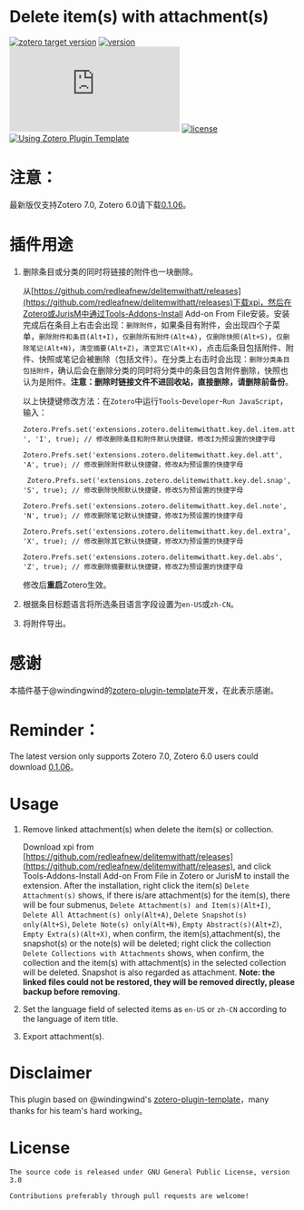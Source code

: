 
# Delete item(s) with attachment(s)

[![zotero target version](https://img.shields.io/badge/Zotero-7.0.*-green?style=flat-square&logo=zotero&logoColor=CC2936)](https://www.zotero.org)
[![version](https://img.shields.io/github/package-json/v/redleafnew/delitemwithatt?style=flat-square)](https://github.com/redleafnew/delitemwithatt/releases/)
[![download number](https://img.shields.io/github/downloads/redleafnew/delitemwithatt/latest/delitemwithatt.xpi?style=flat-square)](https://github.com/redleafnew/delitemwithatt/releases/)
[![license](https://img.shields.io/github/license/redleafnew/delitemwithatt?style=flat-square)](#license)
[![Using Zotero Plugin Template](https://img.shields.io/badge/Using-Zotero%20Plugin%20Template-blue?style=flat-square&logo=github)](https://github.com/windingwind/zotero-plugin-template)

# 注意：

最新版仅支持Zotero 7.0, Zotero 6.0请下载[0.1.06](https://github.com/redleafnew/delitemwithatt/releases/tag/0.1.06)。

# 插件用途

1. 删除条目或分类的同时将链接的附件也一块删除。


    从[https://github.com/redleafnew/delitemwithatt/releases](https://github.com/redleafnew/delitemwithatt/releases)下载xpi，然后在Zotero或JurisM中通过Tools-Addons-Install Add-on From File安装。安装完成后在条目上右击会出现：`删除附件`，如果条目有附件，会出现四个子菜单，`删除附件和条目(Alt+I)`，`仅删除所有附件(Alt+A)`，`仅删除快照(Alt+S)`，`仅删除笔记(Alt+N)`，`清空摘要(Alt+Z)`，`清空其它(Alt+X)`，点击后条目包括附件、附件、快照或笔记会被删除（包括文件）。在分类上右击时会出现：`删除分类条目包括附件`，确认后会在删除分类的同时将分类中的条目包含附件删除，快照也认为是附件。**注意：删除时链接文件不进回收站，直接删除，请删除前备份**。

    以上快捷键修改方法：在`Zotero`中运行`Tools`-`Developer`-`Run JavaScript`，输入：

   `Zotero.Prefs.set('extensions.zotero.delitemwithatt.key.del.item.att', 'I', true); // 修改删除条目和附件默认快捷键，修改I为预设置的快捷字母`

    `Zotero.Prefs.set('extensions.zotero.delitemwithatt.key.del.att', 'A', true); // 修改删除附件默认快捷键，修改A为预设置的快捷字母`

   ` Zotero.Prefs.set('extensions.zotero.delitemwithatt.key.del.snap', 'S', true); // 修改删除快照默认快捷键，修改S为预设置的快捷字母`

    `Zotero.Prefs.set('extensions.zotero.delitemwithatt.key.del.note', 'N', true); // 修改删除笔记默认快捷键，修改I为预设置的快捷字母`

    `Zotero.Prefs.set('extensions.zotero.delitemwithatt.key.del.extra', 'X', true); // 修改删除其它默认快捷键，修改X为预设置的快捷字母`

    `Zotero.Prefs.set('extensions.zotero.delitemwithatt.key.del.abs', 'Z', true); // 修改删除摘要默认快捷键，修改Z为预设置的快捷字母`

    修改后**重启**Zotero生效。

2. 根据条目标题语言将所选条目语言字段设置为`en-US`或`zh-CN`。

3. 将附件导出。

# 感谢

本插件基于@windingwind的[zotero-plugin-template](https://github.com/windingwind/zotero-plugin-template)开发，在此表示感谢。

# Reminder：

The latest version only supports Zotero 7.0, Zotero 6.0 users could download [0.1.06](https://github.com/redleafnew/delitemwithatt/releases/tag/0.1.06)。

# Usage

1. Remove linked attachment(s) when delete the item(s) or collection.

    Download xpi from [https://github.com/redleafnew/delitemwithatt/releases](https://github.com/redleafnew/delitemwithatt/releases), and click Tools-Addons-Install Add-on From File in Zotero or JurisM to install the extension. After the installation, right click the item(s) `Delete Attachment(s)` shows, if there is/are attachment(s) for the item(s), there  will be four submenus, `Delete Attachment(s) and Item(s)(Alt+I)`, `Delete All Attachment(s) only(Alt+A)`, `Delete Snapshot(s) only(Alt+S)`, `Delete Note(s) only(Alt+N)`, `Empty Abstract(s)(Alt+Z)`, `Empty Extra(s)(Alt+X)`, when confirm, the item(s),attachment(s), the snapshot(s) or the note(s) will be deleted;  right click the collection `Delete Collections with Attachments` shows, when confirm, the collection and the item(s) with attachment(s) in the selected collection will be deleted. Snapshot is also regarded as attachment. **Note: the linked files could not be restored, they will be removed directly, please backup before removing**.

2. Set the language field of selected items as `en-US` or `zh-CN` according to the language of item title.

3. Export attachment(s).

# Disclaimer

This plugin based on @windingwind's [zotero-plugin-template](https://github.com/windingwind/zotero-plugin-template)，many thanks for his team's hard working。

# License
    The source code is released under GNU General Public License, version 3.0

    Contributions preferably through pull requests are welcome!

